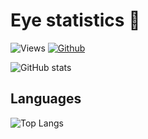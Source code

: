 # Eye statistics 👀

![Views](https://komarev.com/ghpvc/?username=TheBigEye&theme=vue)
[![Github](https://img.shields.io/github/followers/TheBigEye?label=Follow&style=social&theme=vue)](https://github.com/TheBigEye)

![GitHub stats](https://github-readme-stats.vercel.app/api?username=TheBigEye&count_private=true&show_icons=true&theme=vue)

## Languages
![Top Langs](https://github-readme-stats.vercel.app/api/top-langs/?username=TheBigEye&hide=Batchfile&theme=vue&layout=compact)

